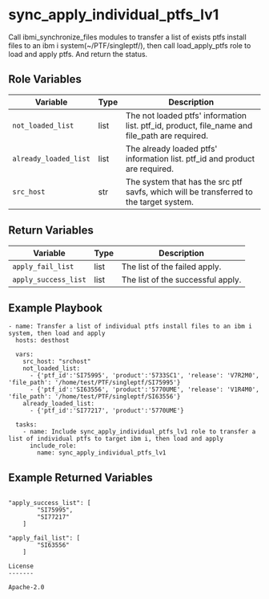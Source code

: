 sync_apply_individual_ptfs_lv1
=========
Call ibmi_synchronize_files modules to transfer a list of exists ptfs install files to an ibm i system(~/PTF/singleptf/), then call load_apply_ptfs role to load
and apply ptfs. And return the status.

Role Variables
--------------

| Variable              | Type          | Description                                                                      |
|-----------------------|---------------|----------------------------------------------------------------------------------|
| `not_loaded_list`      | list          | The not loaded ptfs' information list. ptf_id, product, file_name and file_path are required.  |
| `already_loaded_list`    | list        | The already loaded ptfs' information list. ptf_id and product are required.  |
| `src_host`            | str           | The system that has the src ptf savfs, which will be transferred to the target system.|

Return Variables
--------------

| Variable              | Type          | Description                   |
|-----------------------|---------------|-------------------------------|
| `apply_fail_list`   | list          | The list of the failed apply.  |
| `apply_success_list`      | list          | The list of the successful apply.      |

Example Playbook
----------------
```
- name: Transfer a list of individual ptfs install files to an ibm i system, then load and apply
  hosts: desthost

  vars:
    src_host: "srchost"
    not_loaded_list:
      - {'ptf_id':'SI75995', 'product':'5733SC1', 'release': 'V7R2M0', 'file_path': '/home/test/PTF/singleptf/SI75995'}
      - {'ptf_id':'SI63556', 'product':'5770UME', 'release': 'V1R4M0', 'file_path': '/home/test/PTF/singleptf/SI63556'}
    already_loaded_list:
      - {'ptf_id':'SI77217', 'product':'5770UME'}

  tasks:
    - name: Include sync_apply_individual_ptfs_lv1 role to transfer a list of individual ptfs to target ibm i, then load and apply
      include_role:
        name: sync_apply_individual_ptfs_lv1
```

Example Returned Variables
----------------
```

"apply_success_list": [
        "SI75995",
        "SI77217"
    ]

"apply_fail_list": [
        "SI63556"
    ]

License
-------

Apache-2.0
